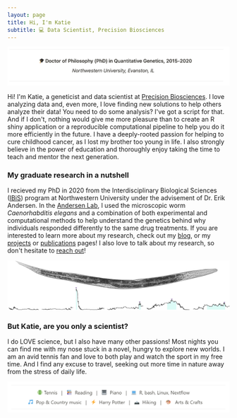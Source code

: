 ```yaml
---
layout: page
title: Hi, I'm Katie
subtitle: 💻 Data Scientist, Precision Biosciences
---
```


![](/assets/img/phd.png)

Hi! I'm Katie, a geneticist and data scientist at [Precision Biosciences](precisionbiosciences.com). I love analyzing data and, even more, I love finding new solutions to help others analyze their data! You need to do some analysis? I've got a script for that. And if I don't, nothing would give me more pleasure than to create an R shiny application or a reproducible computational pipeline to help you do it more efficiently in the future. I have a deeply-rooted passion for helping to cure childhood cancer, as I lost my brother too young in life. I also strongly believe in the power of education and thoroughly enjoy taking the time to teach and mentor the next generation.

### My graduate research in a nutshell
I recieved my PhD in 2020 from the Interdisciplinary Biological Sciences ([IBiS](https://ibis.northwestern.edu/)) program at Northwestern University under the advisement of Dr. Erik Andersen. In the [Andersen Lab](https://andersenlab.org/), I used the microscopic worm *Caenorhabditis elegans* and a combination of both experimental and computational methods to help understand the genetics behind why individuals responded differently to the same drug treatments. If you are interested to learn more about my research, check out my [blog]("https://phdisney.home.blog/"), or my [projects]("projects") or [publications]("publications") pages! I also love to talk about my research, so don't hesitate to [reach out]("contactme")!

![](/assets/img/worm_qtl.png)

### But Katie, are you only a scientist?
I do LOVE science, but I also have many other passions! Most nights you can find me with my nose stuck in a novel, hungry to explore new worlds. I am an avid tennis fan and love to both play and watch the sport in my free time. And I find any excuse to travel, seeking out more time in nature away from the stress of daily life.

![](/assets/img/interests.png)
